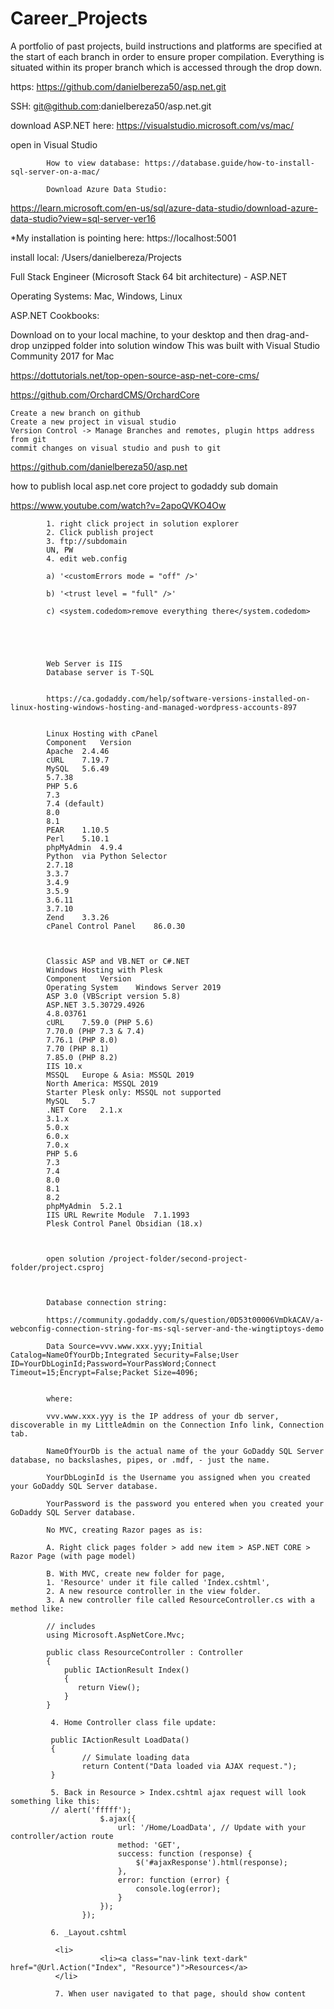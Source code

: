 # Career_Projects


A portfolio of past projects, build instructions and platforms are specified at the start of each branch in order to ensure proper compilation. Everything is situated within its proper branch which is accessed through the drop down.

https: https://github.com/danielbereza50/asp.net.git

SSH: git@github.com:danielbereza50/asp.net.git

download ASP.NET here: https://visualstudio.microsoft.com/vs/mac/

open in Visual Studio

            How to view database: https://database.guide/how-to-install-sql-server-on-a-mac/

            Download Azure Data Studio:

https://learn.microsoft.com/en-us/sql/azure-data-studio/download-azure-data-studio?view=sql-server-ver16

*My installation is pointing here: https://localhost:5001 

install local: /Users/danielbereza/Projects


Full Stack Engineer (Microsoft Stack 64 bit architecture) - ASP.NET

Operating Systems: Mac, Windows, Linux

ASP.NET Cookbooks:

Download on to your local machine, to your desktop and then drag-and-drop unzipped folder into solution window This was built with Visual Studio Community 2017 for Mac

https://dottutorials.net/top-open-source-asp-net-core-cms/

https://github.com/OrchardCMS/OrchardCore

    Create a new branch on github
    Create a new project in visual studio
    Version Control -> Manage Branches and remotes, plugin https address from git
    commit changes on visual studio and push to git


https://github.com/danielbereza50/asp.net



how to publish local asp.net core project to godaddy sub domain

https://www.youtube.com/watch?v=2apoQVKO4Ow

            
            1. right click project in solution explorer
            2. Click publish project
            3. ftp://subdomain
            UN, PW
            4. edit web.config

            a) '<customErrors mode = "off" />'
            
            b) '<trust level = "full" />'
            
            c) <system.codedom>remove everything there</system.codedom>





            Web Server is IIS
            Database server is T-SQL


            https://ca.godaddy.com/help/software-versions-installed-on-linux-hosting-windows-hosting-and-managed-wordpress-accounts-897


            Linux Hosting with cPanel
            Component	Version
            Apache	2.4.46
            cURL	7.19.7
            MySQL	5.6.49
            5.7.38
            PHP	5.6
            7.3
            7.4 (default)
            8.0
            8.1
            PEAR	1.10.5
            Perl	5.10.1
            phpMyAdmin	4.9.4
            Python	via Python Selector
            2.7.18
            3.3.7
            3.4.9
            3.5.9
            3.6.11
            3.7.10
            Zend	3.3.26
            cPanel Control Panel	86.0.30



            Classic ASP and VB.NET or C#.NET
            Windows Hosting with Plesk
            Component	Version
            Operating System	Windows Server 2019
            ASP	3.0 (VBScript version 5.8)
            ASP.NET	3.5.30729.4926
            4.8.03761
            cURL	7.59.0 (PHP 5.6)
            7.70.0 (PHP 7.3 & 7.4)
            7.76.1 (PHP 8.0)
            7.70 (PHP 8.1)
            7.85.0 (PHP 8.2)
            IIS	10.x
            MSSQL	Europe & Asia: MSSQL 2019
            North America: MSSQL 2019
            Starter Plesk only: MSSQL not supported
            MySQL	5.7
            .NET Core	2.1.x
            3.1.x
            5.0.x
            6.0.x
            7.0.x
            PHP	5.6
            7.3
            7.4
            8.0
            8.1
            8.2
            phpMyAdmin	5.2.1
            IIS URL Rewrite Module	7.1.1993
            Plesk Control Panel	Obsidian (18.x)
            
            

            open solution /project-folder/second-project-folder/project.csproj
            


            Database connection string: 

            https://community.godaddy.com/s/question/0D53t00006VmDkACAV/a-webconfig-connection-string-for-ms-sql-server-and-the-wingtiptoys-demo
            
            Data Source=vvv.www.xxx.yyy;Initial Catalog=NameOfYourDb;Integrated Security=False;User ID=YourDbLoginId;Password=YourPassWord;Connect Timeout=15;Encrypt=False;Packet Size=4096;


            where:
            
            vvv.www.xxx.yyy is the IP address of your db server, discoverable in my LittleAdmin on the Connection Info link, Connection tab.
            
            NameOfYourDb is the actual name of the your GoDaddy SQL Server database, no backslashes, pipes, or .mdf, - just the name.
            
            YourDbLoginId is the Username you assigned when you created your GoDaddy SQL Server database.
            
            YourPassword is the password you entered when you created your GoDaddy SQL Server database.
 
            No MVC, creating Razor pages as is: 

            A. Right click pages folder > add new item > ASP.NET CORE > Razor Page (with page model)

            B. With MVC, create new folder for page, 
            1. 'Resource' under it file called 'Index.cshtml', 
            2. A new resource controller in the view folder. 
            3. A new controller file called ResourceController.cs with a method like:

            // includes
            using Microsoft.AspNetCore.Mvc;
            
            public class ResourceController : Controller
            {
                public IActionResult Index()
                {
                   return View();
                }
            }

             4. Home Controller class file update:
             
             public IActionResult LoadData()
             {
                    // Simulate loading data
                    return Content("Data loaded via AJAX request.");
             }

             5. Back in Resource > Index.cshtml ajax request will look something like this:
             // alert('fffff');
                        $.ajax({
                            url: '/Home/LoadData', // Update with your controller/action route
                            method: 'GET',
                            success: function (response) {
                                $('#ajaxResponse').html(response);
                            },
                            error: function (error) {
                                console.log(error);
                            }
                        });
                    });
             
             6. _Layout.cshtml

              <li>
                        <li><a class="nav-link text-dark" href="@Url.Action("Index", "Resource")">Resources</a>
              </li>

              7. When user navigated to that page, should show content
            
            
